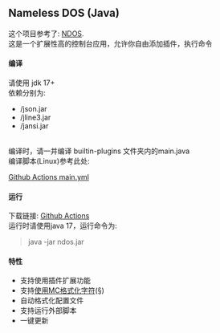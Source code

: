 ## Nameless DOS (Java)
这个项目参考了: [NDOS](https://cmd.xinv.ink/).<br>
这是一个扩展性高的控制台应用，允许你自由添加插件，执行命令

#### 编译
请使用 jdk 17+<br>
依赖分别为:
 - /json.jar
 - /jline3.jar
 - /jansi.jar
<br>
编译时，请一并编译 builtin-plugins 文件夹内的main.java<br>
编译脚本(Linux)参考此处: <br>

[Github Actions main.yml](https://github.com/XIAYM-gh/Nameless-DOS/blob/main/.github/workflows/main.yml)

#### 运行
下载链接: [Github Actions](https://github.com/XIAYM-gh/Nameless-DOS/actions)<br>
运行时请使用java 17，运行命令为:<br>
> java -jar ndos.jar

#### 特性
 - 支持使用插件扩展功能
 - 支持[使用MC格式化字符](https://github.com/XIAYM-gh/Nameless-DOS/blob/main/src/utils/McColorFormatter.java)(§)
 - 自动格式化配置文件
 - 支持运行外部脚本
 - 一键更新

